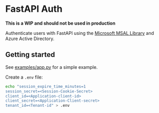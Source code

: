 # FastAPI Auth

**This is a WIP and should not be used in production**

Authenticate users with FastAPI using the [Microsoft MSAL Library](https://msal-python.readthedocs.io/en/latest/) and Azure Active Directory.

## Getting started

See [examples/app.py](examples/app.py) for a simple example.

Create a `.env` file:

```bash
echo "session_expire_time_minutes=1
session_secret=<Session-Cookie-Secret>
client_id=<Application-client-id>
client_secret=<Application-Client-secret>
tenant_id=<Tenant-id" > .env
```
